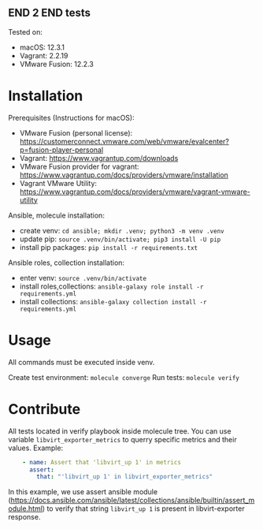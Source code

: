 END 2 END tests
---------------

Tested on:
- macOS: 12.3.1
- Vagrant: 2.2.19
- VMware Fusion: 12.2.3

Installation
============

Prerequisites (Instructions for macOS):
- VMware Fusion (personal license): https://customerconnect.vmware.com/web/vmware/evalcenter?p=fusion-player-personal
- Vagrant: https://www.vagrantup.com/downloads
- VMware Fusion provider for vagrant: https://www.vagrantup.com/docs/providers/vmware/installation
- Vagrant VMware Utility: https://www.vagrantup.com/docs/providers/vmware/vagrant-vmware-utility

Ansible, molecule installation:
- create venv: ```cd ansible; mkdir .venv; python3 -m venv .venv```
- update pip: ```source .venv/bin/activate; pip3 install -U pip```
- install pip packages: ```pip install -r requirements.txt```

Ansible roles, collection installation:
- enter venv: ```source .venv/bin/activate```
- install roles,collections: ```ansible-galaxy role install -r requirements.yml```
- install collections: ```ansible-galaxy collection install -r requirements.yml```

Usage
=====

All commands must be executed inside venv.

Create test environment: ```molecule converge```
Run tests: ```molecule verify```

Contribute
==========

All tests located in verify playbook inside molecule tree. You can use variable ```libvirt_exporter_metrics``` to querry specific metrics and their values. Example:

```yaml
    - name: Assert that 'libvirt_up 1' in metrics
      assert:
        that: "'libvirt_up 1' in libvirt_exporter_metrics"
```

In this example, we use assert ansible module (https://docs.ansible.com/ansible/latest/collections/ansible/builtin/assert_module.html) to verify that string ```libvirt_up 1``` is present in libvirt-exporter response.
